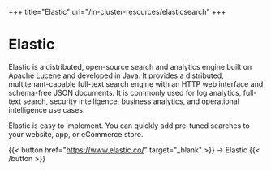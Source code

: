 +++
title="Elastic"
url="/in-cluster-resources/elasticsearch"
+++

# Elastic

Elastic is a distributed, open-source search and analytics engine built on Apache Lucene and developed in Java. It provides a distributed, multitenant-capable full-text search engine with an HTTP web interface and schema-free JSON documents. It is commonly used for log analytics, full-text search, security intelligence, business analytics, and operational intelligence use cases.

Elastic is easy to implement. You can quickly add pre-tuned searches to your website, app, or eCommerce store.

{{< button href="https://www.elastic.co/" target="_blank" >}}
-> Elastic
{{< /button >}}  

